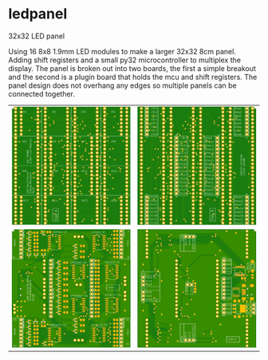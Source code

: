 # ledpanel
32x32 LED panel

Using 16 8x8 1.9mm LED modules to make a larger 32x32 8cm panel.
Adding shift registers and a small py32 microcontroller to multiplex the display.
The panel is broken out into two boards, the first a simple breakout and the
second is a plugin board that holds the mcu and shift registers. The panel
design does not overhang any edges so multiple panels can be connected together.

<table>
  <tr>
    <td> <img src="Hardware/common/images/common-Top.png"></td>
    <td> <img src="Hardware/common/images/common-Bot.png"></td>
  </tr>
  <tr>
    <td> <img src="Hardware/py32f030f18p6/images/py32f030f18p6-led-Top.png"></td>
    <td> <img src="Hardware/py32f030f18p6/images/py32f030f18p6-led-Bot.png"></td>
  </tr>
</table>
